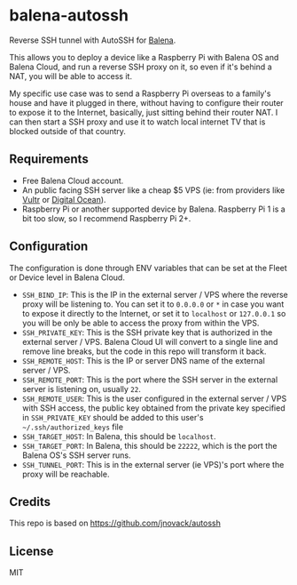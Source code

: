 # balena-autossh

Reverse SSH tunnel with AutoSSH for [Balena](https://www.balena.io/).

This allows you to deploy a device like a Raspberry Pi with Balena OS and Balena Cloud, and run a
reverse SSH proxy on it, so even if it's behind a NAT, you will be able to access it.

My specific use case was to send a Raspberry Pi overseas to a family's house and have it plugged in there,
without having to configure their router to expose it to the Internet, basically, just sitting behind
their router NAT. I can then start a SSH proxy and use it to watch local internet TV that is blocked
outside of that country.

## Requirements

- Free Balena Cloud account.
- An public facing SSH server like a cheap $5 VPS (ie: from providers like [Vultr]() or [Digital Ocean](https://m.do.co/c/386aa021b4aa)).
- Raspberry Pi or another supported device by Balena. Raspberry Pi 1 is a bit too slow, so I recommend Raspberry Pi 2+.

## Configuration

The configuration is done through ENV variables that can be set at the Fleet or Device level in Balena Cloud.

- `SSH_BIND_IP`: This is the IP in the external server / VPS where the reverse proxy will be listening to. You
  can set it to `0.0.0.0` or `*` in case you want to expose it directly to the Internet, or set it to `localhost`
  or `127.0.0.1` so you will be only be able to access the proxy from within the VPS.
- `SSH_PRIVATE_KEY`: This is the SSH private key that is authorized in the external server / VPS. Balena Cloud UI
  will convert to a single line and remove line breaks, but the code in this repo will transform it back.
- `SSH_REMOTE_HOST`: This is the IP or server DNS name of the external server / VPS.
- `SSH_REMOTE_PORT`: This is the port where the SSH server in the external server is listening on, usually `22`.
- `SSH_REMOTE_USER`: This is the user configured in the external server / VPS with SSH access, the public key
  obtained from the private key specified in `SSH_PRIVATE_KEY` should be added to this user's `~/.ssh/authorized_keys` file
- `SSH_TARGET_HOST`: In Balena, this should be `localhost`.
- `SSH_TARGET_PORT`: In Balena, this should be `22222`, which is the port the Balena OS's SSH server runs.
- `SSH_TUNNEL_PORT`: This is in the external server (ie VPS)'s port where the proxy will be reachable.

## Credits

This repo is based on https://github.com/jnovack/autossh

## License

MIT
